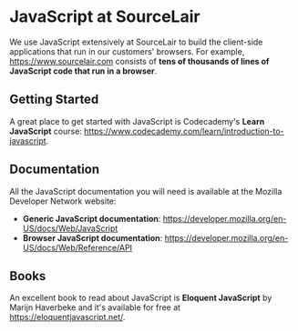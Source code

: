 # JavaScript at SourceLair

We use JavaScript extensively at SourceLair to build the client-side applications that run in our customers' browsers. For example, https://www.sourcelair.com consists of **tens of thousands of lines of JavaScript code that run in a browser**.

## Getting Started

A great place to get started with JavaScript is Codecademy's **Learn JavaScript** course: https://www.codecademy.com/learn/introduction-to-javascript.

## Documentation

All the JavaScript documentation you will need is available at the Mozilla Developer Network website:

- **Generic JavaScript documentation**: https://developer.mozilla.org/en-US/docs/Web/JavaScript
- **Browser JavaScript documentation**: https://developer.mozilla.org/en-US/docs/Web/Reference/API

## Books

An excellent book to read about JavaScript is **Eloquent JavaScript** by Marijn Haverbeke and it's available for free at https://eloquentjavascript.net/.
